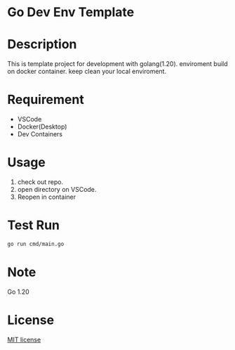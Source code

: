 # Go Dev Env Template

# Description

This is template project for development with golang(1.20).
enviroment build on docker container.
keep clean your local enviroment.

# Requirement

* VSCode
* Docker(Desktop)
* Dev Containers

# Usage

1. check out repo.
2. open directory on VSCode.
3. Reopen in container

# Test Run

```bash
go run cmd/main.go
```

# Note

Go 1.20

# License

[MIT license](https://en.wikipedia.org/wiki/MIT_License)
